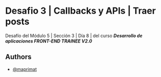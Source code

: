 # Desafio 3 | Callbacks y APIs | Traer posts

Desafío del Módulo 5 | Sección 3 | Día 8 | del curso _**Desarrollo de aplicaciones FRONT-END TRAINEE V2.0**_

## Authors

- [@maprimat](https://www.github.com/maprimat)

